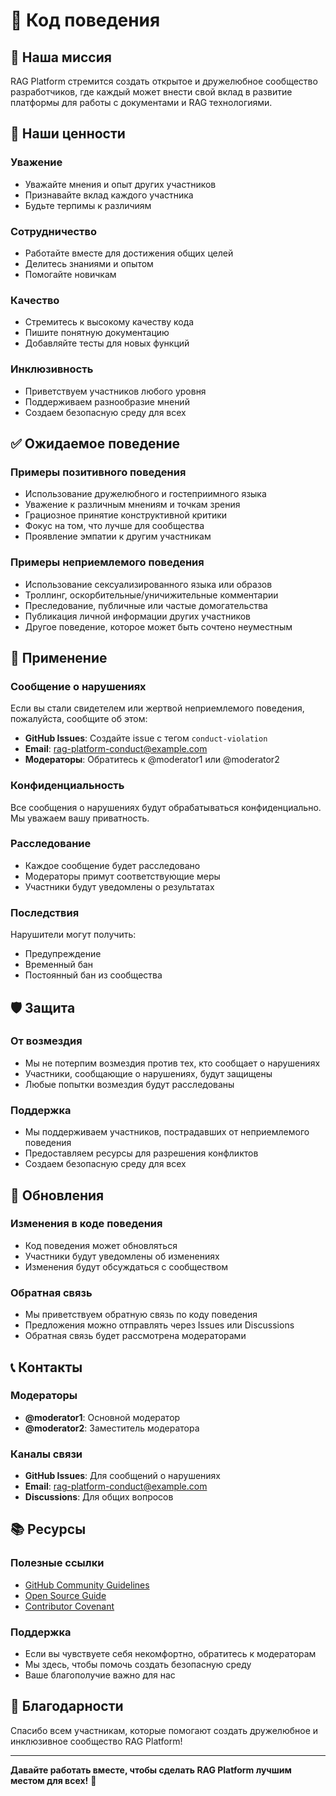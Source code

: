 # 📜 Код поведения

## 🎯 Наша миссия

RAG Platform стремится создать открытое и дружелюбное сообщество разработчиков, где каждый может внести свой вклад в развитие платформы для работы с документами и RAG технологиями.

## 🌟 Наши ценности

### Уважение
- Уважайте мнения и опыт других участников
- Признавайте вклад каждого участника
- Будьте терпимы к различиям

### Сотрудничество
- Работайте вместе для достижения общих целей
- Делитесь знаниями и опытом
- Помогайте новичкам

### Качество
- Стремитесь к высокому качеству кода
- Пишите понятную документацию
- Добавляйте тесты для новых функций

### Инклюзивность
- Приветствуем участников любого уровня
- Поддерживаем разнообразие мнений
- Создаем безопасную среду для всех

## ✅ Ожидаемое поведение

### Примеры позитивного поведения
- Использование дружелюбного и гостеприимного языка
- Уважение к различным мнениям и точкам зрения
- Грациозное принятие конструктивной критики
- Фокус на том, что лучше для сообщества
- Проявление эмпатии к другим участникам

### Примеры неприемлемого поведения
- Использование сексуализированного языка или образов
- Троллинг, оскорбительные/уничижительные комментарии
- Преследование, публичные или частые домогательства
- Публикация личной информации других участников
- Другое поведение, которое может быть сочтено неуместным

## 🚨 Применение

### Сообщение о нарушениях
Если вы стали свидетелем или жертвой неприемлемого поведения, пожалуйста, сообщите об этом:

- **GitHub Issues**: Создайте issue с тегом `conduct-violation`
- **Email**: rag-platform-conduct@example.com
- **Модераторы**: Обратитесь к @moderator1 или @moderator2

### Конфиденциальность
Все сообщения о нарушениях будут обрабатываться конфиденциально. Мы уважаем вашу приватность.

### Расследование
- Каждое сообщение будет расследовано
- Модераторы примут соответствующие меры
- Участники будут уведомлены о результатах

### Последствия
Нарушители могут получить:
- Предупреждение
- Временный бан
- Постоянный бан из сообщества

## 🛡️ Защита

### От возмездия
- Мы не потерпим возмездия против тех, кто сообщает о нарушениях
- Участники, сообщающие о нарушениях, будут защищены
- Любые попытки возмездия будут расследованы

### Поддержка
- Мы поддерживаем участников, пострадавших от неприемлемого поведения
- Предоставляем ресурсы для разрешения конфликтов
- Создаем безопасную среду для всех

## 🔄 Обновления

### Изменения в коде поведения
- Код поведения может обновляться
- Участники будут уведомлены об изменениях
- Изменения будут обсуждаться с сообществом

### Обратная связь
- Мы приветствуем обратную связь по коду поведения
- Предложения можно отправлять через Issues или Discussions
- Обратная связь будет рассмотрена модераторами

## 📞 Контакты

### Модераторы
- **@moderator1**: Основной модератор
- **@moderator2**: Заместитель модератора

### Каналы связи
- **GitHub Issues**: Для сообщений о нарушениях
- **Email**: rag-platform-conduct@example.com
- **Discussions**: Для общих вопросов

## 📚 Ресурсы

### Полезные ссылки
- [GitHub Community Guidelines](https://help.github.com/en/github/site-policy/github-community-guidelines)
- [Open Source Guide](https://opensource.guide/)
- [Contributor Covenant](https://www.contributor-covenant.org/)

### Поддержка
- Если вы чувствуете себя некомфортно, обратитесь к модераторам
- Мы здесь, чтобы помочь создать безопасную среду
- Ваше благополучие важно для нас

## 🎉 Благодарности

Спасибо всем участникам, которые помогают создать дружелюбное и инклюзивное сообщество RAG Platform!

---

**Давайте работать вместе, чтобы сделать RAG Platform лучшим местом для всех!** 🚀
